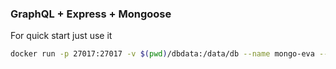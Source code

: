 ### GraphQL + Express + Mongoose

For quick start just use it
```bash
docker run -p 27017:27017 -v $(pwd)/dbdata:/data/db --name mongo-eva --restart always -d mongo:latest
```